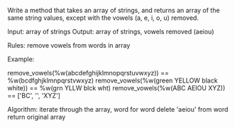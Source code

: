 Write a method that takes an array of strings, and returns an array of
the same string values, except with the vowels (a, e, i, o, u) removed.


Input: array of strings
Output: array of strings, vowels removed (aeiou)

Rules: remove vowels from words in array

Example:

remove_vowels(%w(abcdefghijklmnopqrstuvwxyz)) == %w(bcdfghjklmnpqrstvwxyz)
remove_vowels(%w(green YELLOW black white)) == %w(grn YLLW blck wht)
remove_vowels(%w(ABC AEIOU XYZ)) == ['BC', '', 'XYZ']

Algorithm:
iterate through the array, word for word
delete 'aeiou' from word
return original array
